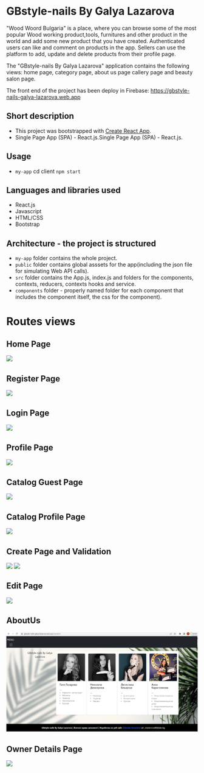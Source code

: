 # GBstyle-nails By Galya Lazarova


"Wood Woord Bulgaria" is a place, where you can browse some of the most popular Wood working product,tools, furnitures and other product in the world and add some new product that you have created. Authenticated users can like and comment on products in the app. Sellers can use the platform to add, update and delete products from their profile page.

The  "GBstyle-nails By Galya Lazarova"  application contains the following views: home page, category page, about us page  callery page and beauty salon page.

The front end of the project has been deploy in Firebase:   https://gbstyle-nails-galya-lazarova.web.app

## Short description
 - This project was bootstrapped with [Create React App](https://github.com/facebook/create-react-app).
 - Single Page App (SPA) - React.js.Single Page App (SPA) - React.js.
 
 ## Usage
- `my-app` cd client  `npm start`


## Languages and libraries used
 - React.js
 - Javascript
 - HTML/CSS
 - Bootstrap
 
 ## Architecture - the project is structured
 - `my-app` folder contains the whole project.
 - `public` folder contains global asssets for the app(including the json file for simulating Web API calls).
 - `src` folder contains the App.js, index.js and folders for the components, contexts, reducers, contexts hooks and service.
 - `components` folder - properly named folder for each component that includes the component itself, the css  for the component).

 
# Routes views

## Home Page
![](/HomePage.jpg)

## Register Page
![](/PageRegister.jpg)

## Login Page 
![](/PageLogin.jpg)

## Profile Page
![](/ProfilePage.jpg)

## Catalog Guest Page
![](/GuestPageCatalog.jpg)

## Catalog Profile Page
![](/CatalogProfilePage.jpg)

## Create  Page and Validation
![](CreatePageValidation.jpg)
![](CreateValidation.jpg)

## Edit Page
![](/EditPage.jpg)

## AboutUs
![](/AboutUs.jpg)

## Owner Details Page
![](/OwnerDetailsPage.jpg)


